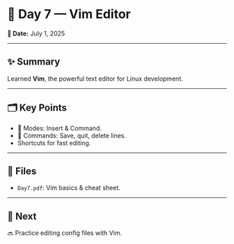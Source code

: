 # 📝 Day 7 — Vim Editor

**📅 Date:** July 1, 2025

---

## ✨ Summary

Learned **Vim**, the powerful text editor for Linux development.

---

## 🗂️ Key Points

- 🔄 Modes: Insert & Command.
- 📝 Commands: Save, quit, delete lines.
- Shortcuts for fast editing.

---

## 📝 Files

- `Day7.pdf`: Vim basics & cheat sheet.

---

## 🚀 Next

🔜 Practice editing config files with Vim.
